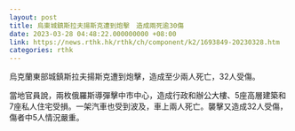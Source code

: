 ```yaml
---
layout: post
title: 烏東城鎮斯拉夫揚斯克遭到炮擊　造成兩死逾30傷
date: 2023-03-28 04:48:22.000000000 +08:00
link: https://news.rthk.hk/rthk/ch/component/k2/1693849-20230328.htm
categories: rthk
---
```


烏克蘭東部城鎮斯拉夫揚斯克遭到炮擊，造成至少兩人死亡，32人受傷。

當地官員說，兩枚俄羅斯導彈擊中市中心，造成行政和辦公大樓、5座高層建築和7座私人住宅受損。一架汽車也受到波及，車上兩人死亡。襲擊又造成32人受傷，傷者中5人情況嚴重。
